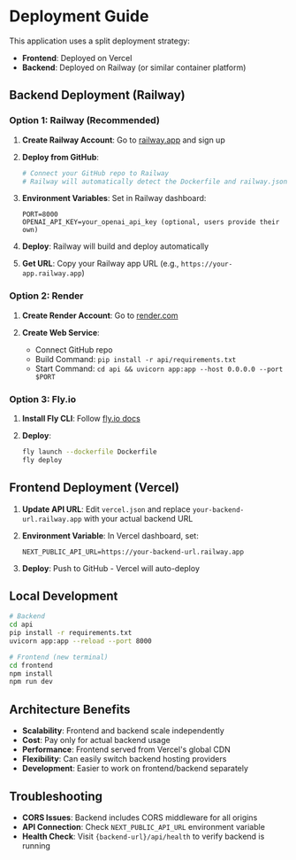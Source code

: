 # Deployment Guide

This application uses a split deployment strategy:
- **Frontend**: Deployed on Vercel
- **Backend**: Deployed on Railway (or similar container platform)

## Backend Deployment (Railway)

### Option 1: Railway (Recommended)

1. **Create Railway Account**: Go to [railway.app](https://railway.app) and sign up

2. **Deploy from GitHub**:
   ```bash
   # Connect your GitHub repo to Railway
   # Railway will automatically detect the Dockerfile and railway.json
   ```

3. **Environment Variables**: Set in Railway dashboard:
   ```
   PORT=8000
   OPENAI_API_KEY=your_openai_api_key (optional, users provide their own)
   ```

4. **Deploy**: Railway will build and deploy automatically

5. **Get URL**: Copy your Railway app URL (e.g., `https://your-app.railway.app`)

### Option 2: Render

1. **Create Render Account**: Go to [render.com](https://render.com)

2. **Create Web Service**:
   - Connect GitHub repo
   - Build Command: `pip install -r api/requirements.txt`
   - Start Command: `cd api && uvicorn app:app --host 0.0.0.0 --port $PORT`

### Option 3: Fly.io

1. **Install Fly CLI**: Follow [fly.io docs](https://fly.io/docs/getting-started/installing-flyctl/)

2. **Deploy**:
   ```bash
   fly launch --dockerfile Dockerfile
   fly deploy
   ```

## Frontend Deployment (Vercel)

1. **Update API URL**: Edit `vercel.json` and replace `your-backend-url.railway.app` with your actual backend URL

2. **Environment Variable**: In Vercel dashboard, set:
   ```
   NEXT_PUBLIC_API_URL=https://your-backend-url.railway.app
   ```

3. **Deploy**: Push to GitHub - Vercel will auto-deploy

## Local Development

```bash
# Backend
cd api
pip install -r requirements.txt
uvicorn app:app --reload --port 8000

# Frontend (new terminal)
cd frontend
npm install
npm run dev
```

## Architecture Benefits

- **Scalability**: Frontend and backend scale independently
- **Cost**: Pay only for actual backend usage
- **Performance**: Frontend served from Vercel's global CDN
- **Flexibility**: Can easily switch backend hosting providers
- **Development**: Easier to work on frontend/backend separately

## Troubleshooting

- **CORS Issues**: Backend includes CORS middleware for all origins
- **API Connection**: Check `NEXT_PUBLIC_API_URL` environment variable
- **Health Check**: Visit `{backend-url}/api/health` to verify backend is running 